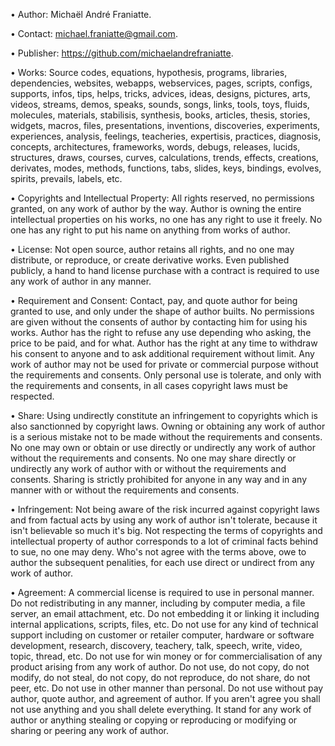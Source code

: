 ﻿  
• Author: Michaël André Franiatte.  
  
• Contact: michael.franiatte@gmail.com.  
  
• Publisher: https://github.com/michaelandrefraniatte.  
  
• Works: Source codes, equations, hypothesis, programs, libraries, dependencies, websites, webapps, webservices, pages, scripts, configs, supports, infos, tips, helps, tricks, advices, ideas, designs, pictures, arts, videos, streams, demos, speaks, sounds, songs, links, tools, toys, fluids, molecules, materials, stabilisis, synthesis, books, articles, thesis, stories, widgets, macros, files, presentations, inventions, discoveries, experiments, experiences, analysis, feelings, teacheries, expertisis, practices, diagnosis, concepts, architectures, frameworks, words, debugs, releases, lucids, structures, draws, courses, curves, calculations, trends, effects, creations, derivates, modes, methods, functions, tabs, slides, keys, bindings, evolves, spirits, prevails, labels, etc.  
  
• Copyrights and Intellectual Property: All rights reserved, no permissions granted, on any work of author by the way. Author is owning the entire intellectual properties on his works, no one has any right to use it freely. No one has any right to put his name on anything from works of author.  
  
• License: Not open source, author retains all rights, and no one may distribute, or reproduce, or create derivative works. Even published publicly, a hand to hand license purchase with a contract is required to use any work of author in any manner.  
  
• Requirement and Consent: Contact, pay, and quote author for being granted to use, and only under the shape of author builts. No permissions are given without the consents of author by contacting him for using his works. Author has the right to refuse any use depending who asking, the price to be paid, and for what. Author has the right at any time to withdraw his consent to anyone and to ask additional requirement without limit. Any work of author may not be used for private or commercial purpose without the requirements and consents. Only personal use is tolerate, and only with the requirements and consents, in all cases copyright laws must be respected.  
  
• Share: Using undirectly constitute an infringement to copyrights which is also sanctionned by copyright laws. Owning or obtaining any work of author is a serious mistake not to be made without the requirements and consents. No one may own or obtain or use directly or undirectly any work of author without the requirements and consents. No one may share directly or undirectly any work of author with or without the requirements and consents. Sharing is strictly prohibited for anyone in any way and in any manner with or without the requirements and consents.  
  
• Infringement: Not being aware of the risk incurred against copyright laws and from factual acts by using any work of author isn't tolerate, because it isn't believable so much it's big. Not respecting the terms of copyrights and intellectual property of author corresponds to a lot of criminal facts behind to sue, no one may deny. Who's not agree with the terms above, owe to author the subsequent penalities, for each use direct or undirect from any work of author.  
  
• Agreement: A commercial license is required to use in personal manner. Do not redistributing in any manner, including by computer media, a file server, an email attachment, etc. Do not embedding it or linking it including internal applications, scripts, files, etc. Do not use for any kind of technical support including on customer or retailer computer, hardware or software development, research, discovery, teachery, talk, speech, write, video, topic, thread, etc. Do not use for win money or for commercialisation of any product arising from any work of author. Do not use, do not copy, do not modify, do not steal, do not copy, do not reproduce, do not share, do not peer, etc. Do not use in other manner than personal. Do not use without pay author, quote author, and agreement of author. If you aren't agree you shall not use anything and you shall delete everything. It stand for any work of author or anything stealing or copying or reproducing or modifying or sharing or peering any work of author.  
  